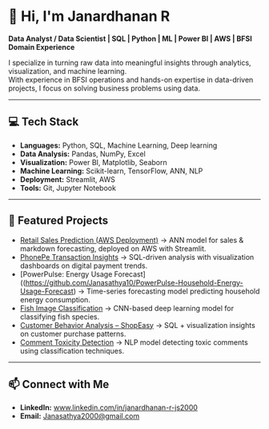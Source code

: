 # 👋 Hi, I'm Janardhanan R  

**Data Analyst / Data Scientist | SQL | Python | ML | Power BI | AWS | BFSI Domain Experience**  

I specialize in turning raw data into meaningful insights through analytics, visualization, and machine learning.  
With experience in BFSI operations and hands-on expertise in data-driven projects, I focus on solving business problems using data.  

---

## 💻 Tech Stack  
- **Languages:** Python, SQL, Machine Learning, Deep learning  
- **Data Analysis:** Pandas, NumPy, Excel  
- **Visualization:** Power BI, Matplotlib, Seaborn  
- **Machine Learning:** Scikit-learn, TensorFlow, ANN, NLP  
- **Deployment:** Streamlit, AWS  
- **Tools:** Git, Jupyter Notebook  

---

## 📂 Featured Projects  
- [Retail Sales Prediction (AWS Deployment)](https://github.com/Janasathya10/Retail_sales_prediction_streamlit_AWS_deployment) → ANN model for sales & markdown forecasting, deployed on AWS with Streamlit.  
- [PhonePe Transaction Insights](https://github.com/Janasathya10/Phonepe_Transaction_Insights) → SQL-driven analysis with visualization dashboards on digital payment trends.  
- [PowerPulse: Energy Usage Forecast]((https://github.com/Janasathya10/PowerPulse-Household-Energy-Usage-Forecast) → Time-series forecasting model predicting household energy consumption.  
- [Fish Image Classification](https://github.com/Janasathya10/Multiclass_Fish_Image_Classification) → CNN-based deep learning model for classifying fish species.  
- [Customer Behavior Analysis – ShopEasy](https://github.com/Janasathya10/Customer-Behavior-Analysis---ShopEasy) → SQL + visualization insights on customer purchase patterns.  
- [Comment Toxicity Detection](https://github.com/Janasathya10/Comment_Toxicity_Detection) → NLP model detecting toxic comments using classification techniques.  

---

## 📫 Connect with Me  
- **LinkedIn:** www.linkedin.com/in/janardhanan-r-js2000  
- **Email:** Janasathya2000@gmail.com 
